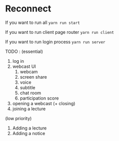 # Reconnect

If you want to run all
`yarn run start`

If you want to run client page router
`yarn run client`

If you want to run login process
`yarn run server`

TODO : 
(essential)
1. log in
1. webcast UI
   1. webcam
   1. screen share 
   1. voice
   1. subtitle 
   1. chat room
   1. participation score
1. opening a webcast (+ closing)
1. joining a lecture

(low priority)
1. Adding a lecture
1. Adding a notice
